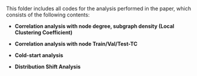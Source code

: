 This folder includes all codes for the analysis performed in the paper, which consists of the following contents:
- **Correlation analysis with node degree, subgraph density (Local Clustering Coefficient)**

- **Correlation analysis with node Train/Val/Test-TC**

- **Cold-start analysis**

- **Distribution Shift Analysis**
